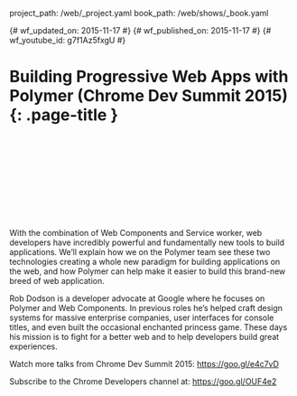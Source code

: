 project_path: /web/_project.yaml
book_path: /web/shows/_book.yaml

{# wf_updated_on: 2015-11-17 #}
{# wf_published_on: 2015-11-17 #}
{# wf_youtube_id: g7f1Az5fxgU #}

# Building Progressive Web Apps with Polymer (Chrome Dev Summit 2015) {: .page-title }


<div class="video-wrapper">
  <iframe class="devsite-embedded-youtube-video" data-video-id="g7f1Az5fxgU"
          data-autohide="1" data-showinfo="0" frameborder="0" allowfullscreen>
  </iframe>
</div>


With the combination of Web Components and Service worker, web developers have incredibly powerful and fundamentally new tools to build applications. We’ll explain how we on the Polymer team see these two technologies creating a whole new paradigm for building applications on the web, and how Polymer can help make it easier to build this brand-new breed of web application.

Rob Dodson is a developer advocate at Google where he focuses on Polymer and Web Components. In previous roles he’s helped craft design systems for massive enterprise companies, user interfaces for console titles, and even built the occasional enchanted princess game. These days his mission is to fight for a better web and to help developers build great experiences.

Watch more talks from Chrome Dev Summit 2015: https://goo.gl/e4c7vD

Subscribe to the Chrome Developers channel at: https://goo.gl/OUF4e2
